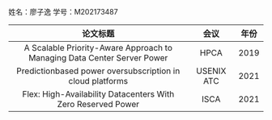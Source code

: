姓名：廖子逸
学号：M202173487

|论文标题|会议|年份|
|:---:|:---:|:---:|
|A Scalable Priority-Aware Approach to Managing Data Center Server Power|HPCA|2019|
|Predictionbased power oversubscription in cloud platforms|USENIX ATC|2021|
|Flex: High-Availability Datacenters With Zero Reserved Power|ISCA|2021|

